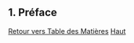 ## 1. Préface <a name="top"></a>

[Retour vers Table des Matières](/docs/v1.0.0/fr/toc-fr.md)
[Haut](#top)
